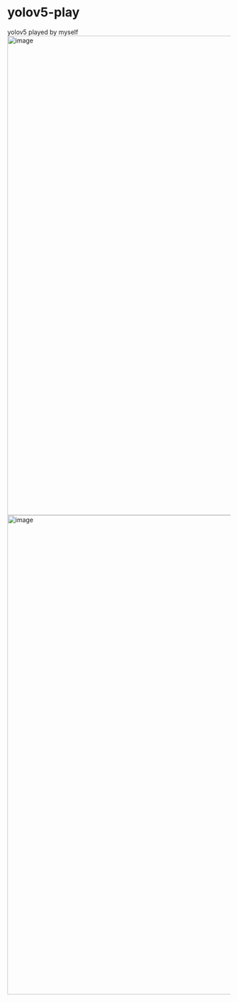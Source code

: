 # yolov5-play
yolov5 played by myself
<img width="1920" height="1080" alt="image" src="https://github.com/user-attachments/assets/ca88d572-d68c-4e45-8bdc-728dc50fd275" />
<img width="1920" height="1080" alt="image" src="https://github.com/user-attachments/assets/724c31d3-7b19-4756-90df-dbfeb0eb63fb" />

